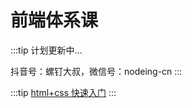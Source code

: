 # 前端体系课

:::tip
计划更新中...

抖音号：螺钉大叔，微信号：nodeing-cn
:::

:::tip
[html+css 快速入门](http://localhost:8849/system-class/9/detail/3)
:::
